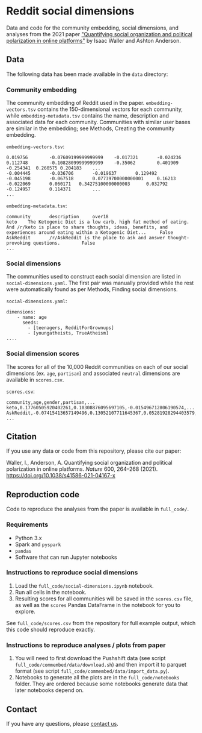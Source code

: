 # Reddit social dimensions

Data and code for the community embedding, social dimensions, and analyses from the 2021 paper ["Quantifying social organization and political polarization in online platforms"](https://doi.org/10.1038/s41586-021-04167-x) by Isaac Waller and Ashton Anderson.

## Data

The following data has been made available in the `data` directory:

### Community embedding

The community embedding of Reddit used in the paper. `embedding-vectors.tsv` contains the 150-dimensional vectors for each community, while `embedding-metadata.tsv` contains the name, description and associated data for each community. Communities with similar user bases are similar in the embedding; see Methods, Creating the community embedding.

`embedding-vectors.tsv`:
```
0.019756        -0.07609199999999999    -0.017321       -0.024236       0.112748        -0.10828099999999999    -0.35062        0.401909        -0.254341  0.260575 0.204183    ...
-0.004445       -0.036706       -0.019637       0.129492        -0.045198       -0.067518       0.07739700000000001     0.16213 -0.022069       0.060171   0.34275100000000003      0.032792        -0.124957       0.114371        ...
...
```

`embedding-metadata.tsv`:
```
community       description     over18
keto    The Ketogenic Diet is a low carb, high fat method of eating. And /r/keto is place to share thoughts, ideas, benefits, and experiences around eating within a Ketogenic Diet...     False
AskReddit       /r/AskReddit is the place to ask and answer thought-provoking questions.        False
...
```

### Social dimensions
The communities used to construct each social dimension are listed in `social-dimensions.yaml`. The first pair was manually provided while the rest were automatically found as per Methods, Finding social dimensions.

`social-dimensions.yaml`:
```
dimensions:
	- name: age
	  seeds:
		- [teenagers, RedditForGrownups]
		- [youngatheists, TrueAtheism]
....
```

### Social dimension scores
The scores for all of the 10,000 Reddit communities on each of our social dimensions (ex. `age`, `partisan`) and associated `neutral` dimensions are available in `scores.csv`. 

`scores.csv`:
```
community,age,gender,partisan,...
keto,0.17760505920402261,0.10308876095697105,-0.015496712806190574,...
AskReddit,-0.07415413657149496,0.13052107711645367,0.05281928294403579,...
...
```

## Citation

If you use any data or code from this repository, please cite our paper:

Waller, I., Anderson, A. Quantifying social organization and political polarization in online platforms. *Nature* 600, 264–268 (2021). https://doi.org/10.1038/s41586-021-04167-x

## Reproduction code

Code to reproduce the analyses from the paper is available in `full_code/`.

### Requirements

* Python 3.x
* Spark and `pyspark`
* `pandas`
* Software that can run Jupyter notebooks

### Instructions to reproduce social dimensions

1. Load the `full_code/social-dimensions.ipynb` notebook.
2. Run all cells in the notebook.
3. Resulting scores for all communities will be saved in the `scores.csv` file, as well as the `scores` Pandas DataFrame in the notebook for you to explore.

See `full_code/scores.csv` from the repository for full example output, which this code should reproduce exactly.

### Instructions to reproduce analyses / plots from paper

1. You will need to first download the Pushshift data (see script `full_code/commembed/data/download.sh`) and then import it to parquet format (see script `full_code/commembed/data/import_data.py`).
2. Notebooks to generate all the plots are in the `full_code/notebooks` folder. They are ordered because some notebooks generate data that later notebooks depend on.

## Contact

If you have any questions, please [contact us](http://csslab.cs.toronto.edu/people/).
